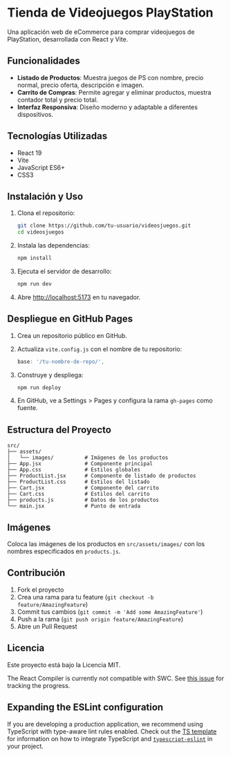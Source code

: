 # Tienda de Videojuegos PlayStation

Una aplicación web de eCommerce para comprar videojuegos de PlayStation, desarrollada con React y Vite.

## Funcionalidades

- **Listado de Productos**: Muestra juegos de PS con nombre, precio normal, precio oferta, descripción e imagen.
- **Carrito de Compras**: Permite agregar y eliminar productos, muestra contador total y precio total.
- **Interfaz Responsiva**: Diseño moderno y adaptable a diferentes dispositivos.

## Tecnologías Utilizadas

- React 19
- Vite
- JavaScript ES6+
- CSS3

## Instalación y Uso

1. Clona el repositorio:
   ```bash
   git clone https://github.com/tu-usuario/videosjuegos.git
   cd videosjuegos
   ```

2. Instala las dependencias:
   ```bash
   npm install
   ```

3. Ejecuta el servidor de desarrollo:
   ```bash
   npm run dev
   ```

4. Abre [http://localhost:5173](http://localhost:5173) en tu navegador.

## Despliegue en GitHub Pages

1. Crea un repositorio público en GitHub.

2. Actualiza `vite.config.js` con el nombre de tu repositorio:
   ```javascript
   base: '/tu-nombre-de-repo/',
   ```

3. Construye y despliega:
   ```bash
   npm run deploy
   ```

4. En GitHub, ve a Settings > Pages y configura la rama `gh-pages` como fuente.

## Estructura del Proyecto

```
src/
├── assets/
│   └── images/          # Imágenes de los productos
├── App.jsx              # Componente principal
├── App.css              # Estilos globales
├── ProductList.jsx      # Componente de listado de productos
├── ProductList.css      # Estilos del listado
├── Cart.jsx             # Componente del carrito
├── Cart.css             # Estilos del carrito
├── products.js          # Datos de los productos
└── main.jsx             # Punto de entrada
```

## Imágenes

Coloca las imágenes de los productos en `src/assets/images/` con los nombres especificados en `products.js`.

## Contribución

1. Fork el proyecto
2. Crea una rama para tu feature (`git checkout -b feature/AmazingFeature`)
3. Commit tus cambios (`git commit -m 'Add some AmazingFeature'`)
4. Push a la rama (`git push origin feature/AmazingFeature`)
5. Abre un Pull Request

## Licencia

Este proyecto está bajo la Licencia MIT.

The React Compiler is currently not compatible with SWC. See [this issue](https://github.com/vitejs/vite-plugin-react/issues/428) for tracking the progress.

## Expanding the ESLint configuration

If you are developing a production application, we recommend using TypeScript with type-aware lint rules enabled. Check out the [TS template](https://github.com/vitejs/vite/tree/main/packages/create-vite/template-react-ts) for information on how to integrate TypeScript and [`typescript-eslint`](https://typescript-eslint.io) in your project.
